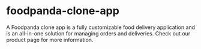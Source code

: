 # foodpanda-clone-app
A Foodpanda clone app is a fully customizable food delivery application and is an all-in-one solution for managing orders and deliveries. Check out our product page for more information.
